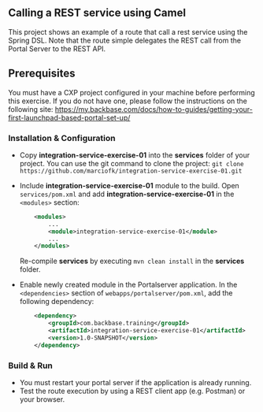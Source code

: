 ## Calling a REST service using Camel
This project shows an example of a route that call a rest service using the Spring DSL. Note that the route simple delegates the REST call from the Portal Server to the REST API.

## Prerequisites
You must have a CXP project configured in your machine before performing this exercise. If you do not have one, please follow the instructions on the following site: https://my.backbase.com/docs/how-to-guides/getting-your-first-launchpad-based-portal-set-up/

### Installation & Configuration

- Copy **integration-service-exercise-01** into the **services** folder of your project. You can use the git command to clone the project: ```git clone https://github.com/marciofk/integration-service-exercise-01.git```

- Include **integration-service-exercise-01** module to the build.  Open `services/pom.xml` and add **integration-service-exercise-01** in the `<modules>` section: 
	```xml
	    <modules>
	        ...	    
	        <module>integration-service-exercise-01</module>
	        ...
	    </modules>
	```	
	Re-compile **services** by executing `mvn clean install` in the **services** folder.
	
- Enable newly created module in the Portalserver application. In the `<dependencies>` section of `webapps/portalserver/pom.xml`, add the following dependency:

	```xml
	    <dependency>
	        <groupId>com.backbase.training</groupId>
	        <artifactId>integration-service-exercise-01</artifactId>
	        <version>1.0-SNAPSHOT</version>
	    </dependency>
	```

### Build & Run

- You must restart your portal server if the application is already running. 
- Test the route execution by using a REST client app (e.g. Postman) or your browser. 
